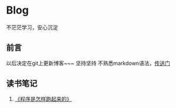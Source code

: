 # Blog
不茫茫学习，安心沉淀
## 前言
以后决定在git上更新博客~~~ 坚持坚持
不熟悉markdown语法，[传送门](https://www.jianshu.com/p/b03a8d7b1719)
## 读书笔记
1. [《程序是怎样跑起来的》](https://github.com/MirroZhou/Blog/issues/2)
